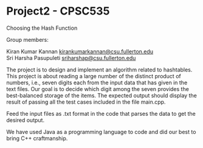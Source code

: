 # Project2 - CPSC535

Choosing the Hash Function

Group members:

Kiran Kumar Kannan kirankumarkannan@csu.fullerton.edu</br>
Sri Harsha Pasupuleti sriharshap@csu.fullerton.edu

The project is to design and implement an algorithm related to hashtables. This project is about reading a large number of the distinct product of numbers, i.e., seven digits each from the input data that has given in the text files. Our goal is to decide which digit among the seven provides the best-balanced storage of the items. The expected output should display the result of passing all the test cases included in the file main.cpp.

Feed the input files as .txt format in the code that parses the data to get the desired output.

We have used Java as a programming language to code and did our best to bring C++ craftmanship.

